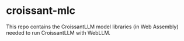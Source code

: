 # croissant-mlc

This repo contains the CroissantLLM model libraries (in Web Assembly) needed to run CroissantLLM with WebLLM.
